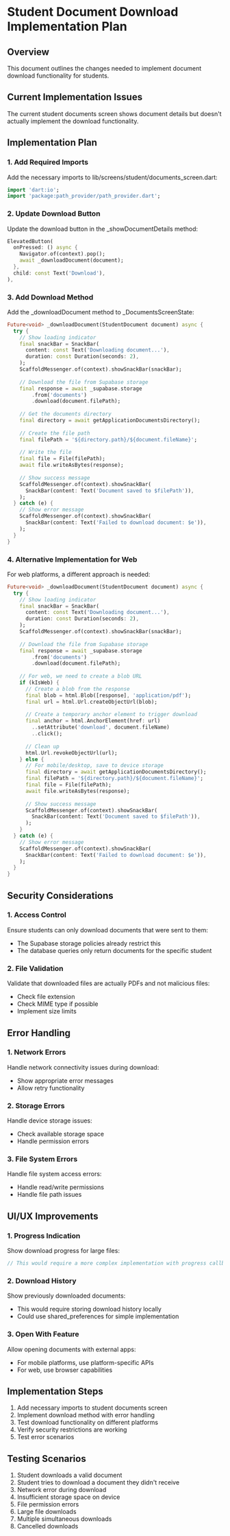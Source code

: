# Student Document Download Implementation Plan

## Overview
This document outlines the changes needed to implement document download functionality for students.

## Current Implementation Issues
The current student documents screen shows document details but doesn't actually implement the download functionality.

## Implementation Plan

### 1. Add Required Imports
Add the necessary imports to lib/screens/student/documents_screen.dart:
```dart
import 'dart:io';
import 'package:path_provider/path_provider.dart';
```

### 2. Update Download Button
Update the download button in the _showDocumentDetails method:
```dart
ElevatedButton(
  onPressed: () async {
    Navigator.of(context).pop();
    await _downloadDocument(document);
  },
  child: const Text('Download'),
),
```

### 3. Add Download Method
Add the _downloadDocument method to _DocumentsScreenState:
```dart
Future<void> _downloadDocument(StudentDocument document) async {
  try {
    // Show loading indicator
    final snackBar = SnackBar(
      content: const Text('Downloading document...'),
      duration: const Duration(seconds: 2),
    );
    ScaffoldMessenger.of(context).showSnackBar(snackBar);
    
    // Download the file from Supabase storage
    final response = await _supabase.storage
        .from('documents')
        .download(document.filePath);
    
    // Get the documents directory
    final directory = await getApplicationDocumentsDirectory();
    
    // Create the file path
    final filePath = '${directory.path}/${document.fileName}';
    
    // Write the file
    final file = File(filePath);
    await file.writeAsBytes(response);
    
    // Show success message
    ScaffoldMessenger.of(context).showSnackBar(
      SnackBar(content: Text('Document saved to $filePath')),
    );
  } catch (e) {
    // Show error message
    ScaffoldMessenger.of(context).showSnackBar(
      SnackBar(content: Text('Failed to download document: $e')),
    );
  }
}
```

### 4. Alternative Implementation for Web
For web platforms, a different approach is needed:
```dart
Future<void> _downloadDocument(StudentDocument document) async {
  try {
    // Show loading indicator
    final snackBar = SnackBar(
      content: const Text('Downloading document...'),
      duration: const Duration(seconds: 2),
    );
    ScaffoldMessenger.of(context).showSnackBar(snackBar);
    
    // Download the file from Supabase storage
    final response = await _supabase.storage
        .from('documents')
        .download(document.filePath);
    
    // For web, we need to create a blob URL
    if (kIsWeb) {
      // Create a blob from the response
      final blob = html.Blob([response], 'application/pdf');
      final url = html.Url.createObjectUrl(blob);
      
      // Create a temporary anchor element to trigger download
      final anchor = html.AnchorElement(href: url)
        ..setAttribute('download', document.fileName)
        ..click();
      
      // Clean up
      html.Url.revokeObjectUrl(url);
    } else {
      // For mobile/desktop, save to device storage
      final directory = await getApplicationDocumentsDirectory();
      final filePath = '${directory.path}/${document.fileName}';
      final file = File(filePath);
      await file.writeAsBytes(response);
      
      // Show success message
      ScaffoldMessenger.of(context).showSnackBar(
        SnackBar(content: Text('Document saved to $filePath')),
      );
    }
  } catch (e) {
    // Show error message
    ScaffoldMessenger.of(context).showSnackBar(
      SnackBar(content: Text('Failed to download document: $e')),
    );
  }
}
```

## Security Considerations

### 1. Access Control
Ensure students can only download documents that were sent to them:
- The Supabase storage policies already restrict this
- The database queries only return documents for the specific student

### 2. File Validation
Validate that downloaded files are actually PDFs and not malicious files:
- Check file extension
- Check MIME type if possible
- Implement size limits

## Error Handling

### 1. Network Errors
Handle network connectivity issues during download:
- Show appropriate error messages
- Allow retry functionality

### 2. Storage Errors
Handle device storage issues:
- Check available storage space
- Handle permission errors

### 3. File System Errors
Handle file system access errors:
- Handle read/write permissions
- Handle file path issues

## UI/UX Improvements

### 1. Progress Indication
Show download progress for large files:
```dart
// This would require a more complex implementation with progress callbacks
```

### 2. Download History
Show previously downloaded documents:
- This would require storing download history locally
- Could use shared_preferences for simple implementation

### 3. Open With Feature
Allow opening documents with external apps:
- For mobile platforms, use platform-specific APIs
- For web, use browser capabilities

## Implementation Steps

1. Add necessary imports to student documents screen
2. Implement download method with error handling
3. Test download functionality on different platforms
4. Verify security restrictions are working
5. Test error scenarios

## Testing Scenarios

1. Student downloads a valid document
2. Student tries to download a document they didn't receive
3. Network error during download
4. Insufficient storage space on device
5. File permission errors
6. Large file downloads
7. Multiple simultaneous downloads
8. Cancelled downloads